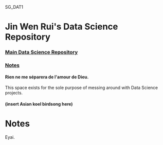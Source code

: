 SG_DAT1

# Jin Wen Rui's Data Science Repository
### [Main Data Science Repository](https://github.com/misrab/SG_DAT1)
### [Notes](#Notes)
#### Rien ne me séparera de l'amour de Dieu.

This space exists for the sole purpose of messing around with Data Science projects.
#### (insert Asian koel birdsong here)



<a name = "Notes"> <a>
# Notes
Eyai.
